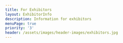 ```yaml
---
title: For Exhibitors
layout: ExhibitorInfo
description: Information for exhibitors
menuPage: true
priority: '3'
header: /assets/images/header-images/exhibitors.jpg
---
```


 
